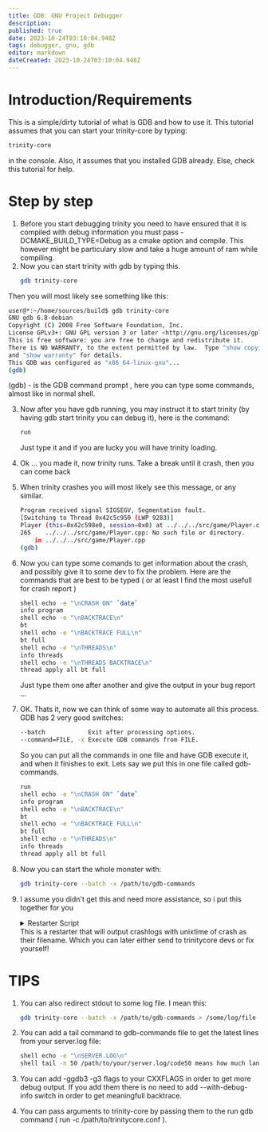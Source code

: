 ```yaml
---
title: GDB: GNU Project Debugger
description: 
published: true
date: 2023-10-24T03:10:04.948Z
tags: debugger, gnu, gdb
editor: markdown
dateCreated: 2023-10-24T03:10:04.948Z
---
```


# Introduction/Requirements
This is a simple/dirty tutorial of what is GDB and how to use it.
This tutorial assumes that you can start your trinity-core by typing:
```bash
trinity-core
```
in the console. Also, it assumes that you installed GDB already. Else, check this tutorial for help.

# Step by step
1. Before you start debugging trinity you need to have ensured that it is compiled with debug information you must pass -DCMAKE_BUILD_TYPE=Debug as a cmake option and compile. This however might be particulary slow and take a huge amount of ram while compiling.
2. Now you can start trinity with gdb by typing this.
	```bash gdb trinity-core
	gdb trinity-core
	```
Then you will most likely see something like this:
```bash
user@*:~/home/sources/build$ gdb trinity-core
GNU gdb 6.8-debian
Copyright (C) 2008 Free Software Foundation, Inc.
License GPLv3+: GNU GPL version 3 or later <http://gnu.org/licenses/gpl.html>
This is free software: you are free to change and redistribute it.
There is NO WARRANTY, to the extent permitted by law.  Type "show copying"
and "show warranty" for details.
This GDB was configured as "x86_64-linux-gnu"...
(gdb)
```
(gdb) - is the GDB command prompt , here you can type some commands, almost like in normal shell.

3. Now after you have gdb running, you may instruct it to start trinity (by having gdb start trinity you can debug it), here is the command:
	```bash
	run
	```
	Just type it and if you are lucky you will have trinity loading.
  
4. Ok ... you made it, now trinity runs. Take a break until it crash, then you can come back

5. When trinity crashes you will most likely see this message, or any similar.
	```bash
	Program received signal SIGSEGV, Segmentation fault.
	[Switching to Thread 0x42c5c950 (LWP 9283)]
	Player (this=0x42c598e0, session=0x0) at ../../../src/game/Player.cpp:265
	265    ../../../src/game/Player.cpp: No such file or directory.
	    in ../../../src/game/Player.cpp
	(gdb)
	```

6. Now you can type some comands to get information about the crash, and possibly give it to some dev to fix the problem.
	Here are the commands that are best to be typed ( or at least I find the most usefull for crash report )
	```bash
	shell echo -e "\nCRASH ON" `date`
	info program
	shell echo -e "\nBACKTRACE\n"
	bt
	shell echo -e "\nBACKTRACE FULL\n"
	bt full
	shell echo -e "\nTHREADS\n"
	info threads
	shell echo -e "\nTHREADS BACKTRACE\n"
	thread apply all bt full
	```
	Just type them one after another and give the output in your bug report ...

7. OK. Thats it, now we can think of some way to automate all this process. GDB has 2 very good switches:
	```bash
	--batch            Exit after processing options.
	--command=FILE, -x Execute GDB commands from FILE.
	```
	So you can put all the commands in one file and have GDB execute it, and when it finishes to exit. Lets say we put this in one file called gdb-commands.
	```bash
	run
	shell echo -e "\nCRASH ON" `date`
	info program
	shell echo -e "\nBACKTRACE\n"
	bt
	shell echo -e "\nBACKTRACE FULL\n"
	bt full
	shell echo -e "\nTHREADS\n"
	info threads
	thread apply all bt full
 	```
8. Now you can start the whole monster with:
	```bash
	gdb trinity-core --batch -x /path/to/gdb-commands
	```
9. I assume you didn't get this and need more assistance, so i put this together for you
	<details>
		<summary>Restarter Script</summary>
		
		```bash
		#! /bin/bash
		DIR="$( cd "$( dirname "${BASH_SOURCE[0]}" )" && pwd )"
		echo $DIR
		cd $DIR
		echo "run\n" > gdbcommands
		echo "shell echo -e \"SERVERCRASHEVENT\"        " >> gdbcommands
		echo "shell echo -e \"\nCRASH ON\" `date`       " >> gdbcommands
		echo "info program                              " >> gdbcommands
		echo "shell echo -e \"\nBACKTRACE\n\"           " >> gdbcommands
		echo "bt                                        " >> gdbcommands
		echo "shell echo -e \"\nBACKTRACE FULL\n\"      " >> gdbcommands
		echo "bt full                                   " >> gdbcommands
		echo "shell echo -e \"\nTHREADS\n\"             " >> gdbcommands
		echo "info threads                              " >> gdbcommands
		echo "shell echo -e \"\nTHREADS BACKTRACE\n\"   " >> gdbcommands
		echo "thread apply all bt full                  " >> gdbcommands
		chmod +x gdbcommands
		while :
		do
		    echo "starting worldserver";
		    #./worldserver
		    mkdir -p crashes
		    gdb worldserver --batch -x gdbcommands | tee crashes/current
		    FILE=$(date +%s)
		    sed -i '1,/SERVERCRASHEVENT/d' crashes/current
		    mv crashes/current crashes/$FILE".crash"
		    find crashes/ -name '*.crash' -and -size -10k -delete
		    echo "worldserver stopped";
		    sleep 1
		done
		```
	</details>
	This is a restarter that will output crashlogs with unixtime of crash as their filename. Which you can later either send to trinitycore devs or fix yourself!

# TIPS

1. You can also redirect stdout to some log file. I mean this:
	```bash
	gdb trinity-core --batch -x /path/to/gdb-commands > /some/log/file
	```
2. You can add a tail command to gdb-commands file to get the latest lines from your server.log file:
	```bash
	shell echo -e "\nSERVER.LOG\n"
	shell tail -n 50 /path/to/your/server.log/code50 means how much lanes to take from server.log
	```
3. You can add -ggdb3 -g3 flags to your CXXFLAGS in order to get more debug output. If you add them there is no need to add --with-debug-info switch in order to get meaningfull backtrace.

4. You can pass arguments to trinity-core by passing them to the run gdb command ( run -c /path/to/trinitycore.conf ).

